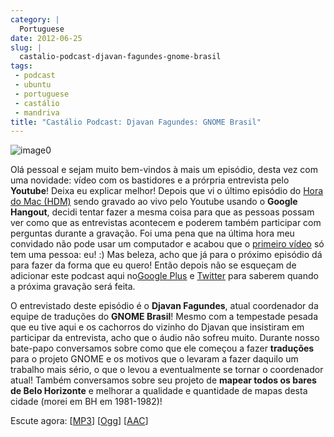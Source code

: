 ```yaml
---
category: |
  Portuguese
date: 2012-06-25
slug: |
  castalio-podcast-djavan-fagundes-gnome-brasil
tags:
 - podcast
 - ubuntu
 - portuguese
 - castálio
 - mandriva
title: "Castálio Podcast: Djavan Fagundes: GNOME Brasil"
---
```


![image0](http://media.tumblr.com/tumblr_m2jf6aE8Ic1r7yex1.jpg)

Olá pessoal e sejam muito bem-vindos à mais um episódio, desta vez com
uma novidade: vídeo com os bastidores e a prórpria entrevista pelo
**Youtube**! Deixa eu explicar melhor! Depois que vi o último episódio
do [Hora do Mac (HDM)](http://www.horadomac.com/) sendo gravado ao vivo
pelo Youtube usando o **Google Hangout**, decidi tentar fazer a mesma
coisa para que as pessoas possam ver como que as entrevistas acontecem e
poderem também participar com perguntas durante a gravação. Foi uma pena
que na última hora meu convidado não pode usar um computador e acabou
que o [primeiro
vídeo](https://www.youtube.com/watch?feature=player_embedded&v=qmwKZKb0f-Y)
só tem uma pessoa: eu! :) Mas beleza, acho que já para o próximo
episódio dá para fazer da forma que eu quero! Então depois não se
esqueçam de adicionar este podcast aqui no[Google
Plus](https://plus.google.com/107864992170817866192/posts) e
[Twitter](https://twitter.com/#!/castaliopod) para saberem quando a
próxima gravação será feita.

O entrevistado deste episódio é o **Djavan Fagundes**, atual coordenador
da equipe de traduções do **GNOME Brasil**! Mesmo com a tempestade
pesada que eu tive aqui e os cachorros do vizinho do Djavan que
insistiram em participar da entrevista, acho que o áudio não sofreu
muito. Durante nosso bate-papo conversamos sobre como que ele começou a
fazer **traduções** para o projeto GNOME e os motivos que o levaram a
fazer daquilo um trabalho mais sério, o que o levou a eventualmente se
tornar o coordenador atual! Também conversamos sobre seu projeto de
**mapear todos os bares de Belo Horizonte** e melhorar a qualidade e
quantidade de mapas desta cidade (morei em BH em 1981-1982)!

Escute agora:
\[[MP3](http://www.castalio.gnulinuxbrasil.org/castalio-podcast-39.mp3)\]
\[[Ogg](http://www.castalio.gnulinuxbrasil.org/castalio-podcast-39.ogg)\]
\[[AAC](http://www.castalio.gnulinuxbrasil.org/castalio-podcast-39.m4a)\]
